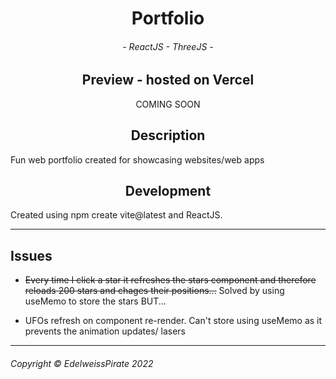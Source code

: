 <div align="center">

# Portfolio

</div>


<div align="center">

###### - ReactJS - ThreeJS -

</div>

<div align="center">

## Preview - hosted on Vercel

<p>
    COMING SOON
</p>

## Description

</div>

<p>
    Fun web portfolio created for showcasing websites/web apps
</p>


<div align="center">

## Development

</div>

<p>
    Created using npm create vite@latest and ReactJS.
</p>

---

## Issues

* ~~Every time I click a star it refreshes the stars component and therefore reloads 200 stars and chages their positions...~~ Solved by using useMemo to store the stars BUT...

* UFOs refresh on component re-render. Can't store using useMemo as it prevents the animation updates/ lasers

---

###### Copyright © EdelweissPirate 2022